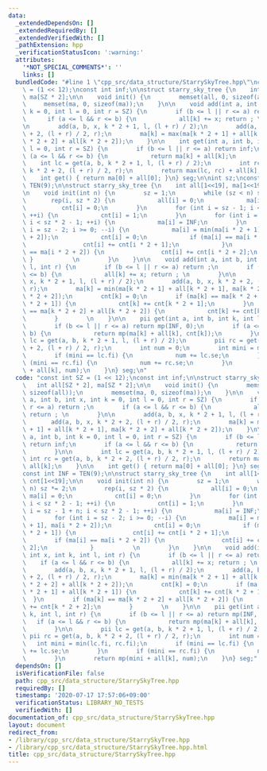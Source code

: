 ```yaml
---
data:
  _extendedDependsOn: []
  _extendedRequiredBy: []
  _extendedVerifiedWith: []
  _pathExtension: hpp
  _verificationStatusIcon: ':warning:'
  attributes:
    '*NOT_SPECIAL_COMMENTS*': ''
    links: []
  bundledCode: "#line 1 \"cpp_src/data_structure/StarrySkyTree.hpp\"\nconst int SZ\
    \ = (1 << 12);\nconst int inf;\n\nstruct starry_sky_tree {\n    int all[SZ * 2],\
    \ ma[SZ * 2];\n\n    void init() {\n        memset(all, 0, sizeof(all));\n   \
    \     memset(ma, 0, sizeof(ma));\n    }\n\n    void add(int a, int b, int x, int\
    \ k = 0, int l = 0, int r = SZ) {\n        if (b <= l || r <= a) return ;\n  \
    \      if (a <= l && r <= b) {\n            all[k] += x; return ; \n        }\n\
    \n        add(a, b, x, k * 2 + 1, l, (l + r) / 2);\n        add(a, b, x, k * 2\
    \ + 2, (l + r) / 2, r);\n        ma[k] = max(ma[k * 2 + 1] + all[k * 2 + 1], ma[k\
    \ * 2 + 2] + all[k * 2 + 2]);\n    }\n\n    int get(int a, int b, int k = 0, int\
    \ l = 0, int r = SZ) {\n        if (b <= l || r <= a) return inf;\n        if\
    \ (a <= l && r <= b) {\n            return ma[k] + all[k];\n        }\n\n    \
    \    int lc = get(a, b, k * 2 + 1, l, (l + r) / 2);\n        int rc = get(a, b,\
    \ k * 2 + 2, (l + r) / 2, r);\n        return max(lc, rc) + all[k];\n    }\n\n\
    \    int get() { return ma[0] + all[0]; }\n} seg;\n\nint sz;\nconst int INF =\
    \ TEN(9);\n\nstruct starry_sky_tree {\n    int all[1<<19], ma[1<<19], cnt[1<<19];\n\
    \n    void init(int n) {\n        sz = 1;\n        while (sz < n) sz *= 2;\n \
    \       rep(i, sz * 2) {\n            all[i] = 0;\n            ma[i] = 0;\n  \
    \          cnt[i] = 0;\n        }\n        for (int i = sz - 1; i < sz * 2 - 1;\
    \ ++i) {\n            cnt[i] = 1;\n        }\n        for (int i = sz - 1 + n;\
    \ i < sz * 2 - 1; ++i) {\n            ma[i] = INF;\n        }\n        for (int\
    \ i = sz - 2; i >= 0; --i) {\n            ma[i] = min(ma[i * 2 + 1], ma[i * 2\
    \ + 2]);\n            cnt[i] = 0;\n            if (ma[i] == ma[i * 2 + 1]) {\n\
    \                cnt[i] += cnt[i * 2 + 1];\n            }\n            if (ma[i]\
    \ == ma[i * 2 + 2]) {\n                cnt[i] += cnt[i * 2 + 2];\n           \
    \ }           \n        }\n    }\n\n    void add(int a, int b, int x, int k, int\
    \ l, int r) {\n        if (b <= l || r <= a) return ;\n        if (a <= l && r\
    \ <= b) {\n            all[k] += x; return ; \n        }\n\n        add(a, b,\
    \ x, k * 2 + 1, l, (l + r) / 2);\n        add(a, b, x, k * 2 + 2, (l + r) / 2,\
    \ r);\n        ma[k] = min(ma[k * 2 + 1] + all[k * 2 + 1], ma[k * 2 + 2] + all[k\
    \ * 2 + 2]);\n        cnt[k] = 0;\n        if (ma[k] == ma[k * 2 + 1] + all[k\
    \ * 2 + 1]) {\n            cnt[k] += cnt[k * 2 + 1];\n        }\n        if (ma[k]\
    \ == ma[k * 2 + 2] + all[k * 2 + 2]) {\n            cnt[k] += cnt[k * 2 + 2];\n\
    \        }        \n    }\n\n    pii get(int a, int b, int k, int l, int r) {\n\
    \        if (b <= l || r <= a) return mp(INF, 0);\n        if (a <= l && r <=\
    \ b) {\n            return mp(ma[k] + all[k], cnt[k]);\n        }\n\n        pii\
    \ lc = get(a, b, k * 2 + 1, l, (l + r) / 2);\n        pii rc = get(a, b, k * 2\
    \ + 2, (l + r) / 2, r);\n        int num = 0;\n        int mini = min(lc.fi, rc.fi);\n\
    \        if (mini == lc.fi) {\n            num += lc.se;\n        }\n        if\
    \ (mini == rc.fi) {\n            num += rc.se;\n        }\n        return mp(mini\
    \ + all[k], num);\n    }\n} seg;\n"
  code: "const int SZ = (1 << 12);\nconst int inf;\n\nstruct starry_sky_tree {\n \
    \   int all[SZ * 2], ma[SZ * 2];\n\n    void init() {\n        memset(all, 0,\
    \ sizeof(all));\n        memset(ma, 0, sizeof(ma));\n    }\n\n    void add(int\
    \ a, int b, int x, int k = 0, int l = 0, int r = SZ) {\n        if (b <= l ||\
    \ r <= a) return ;\n        if (a <= l && r <= b) {\n            all[k] += x;\
    \ return ; \n        }\n\n        add(a, b, x, k * 2 + 1, l, (l + r) / 2);\n \
    \       add(a, b, x, k * 2 + 2, (l + r) / 2, r);\n        ma[k] = max(ma[k * 2\
    \ + 1] + all[k * 2 + 1], ma[k * 2 + 2] + all[k * 2 + 2]);\n    }\n\n    int get(int\
    \ a, int b, int k = 0, int l = 0, int r = SZ) {\n        if (b <= l || r <= a)\
    \ return inf;\n        if (a <= l && r <= b) {\n            return ma[k] + all[k];\n\
    \        }\n\n        int lc = get(a, b, k * 2 + 1, l, (l + r) / 2);\n       \
    \ int rc = get(a, b, k * 2 + 2, (l + r) / 2, r);\n        return max(lc, rc) +\
    \ all[k];\n    }\n\n    int get() { return ma[0] + all[0]; }\n} seg;\n\nint sz;\n\
    const int INF = TEN(9);\n\nstruct starry_sky_tree {\n    int all[1<<19], ma[1<<19],\
    \ cnt[1<<19];\n\n    void init(int n) {\n        sz = 1;\n        while (sz <\
    \ n) sz *= 2;\n        rep(i, sz * 2) {\n            all[i] = 0;\n           \
    \ ma[i] = 0;\n            cnt[i] = 0;\n        }\n        for (int i = sz - 1;\
    \ i < sz * 2 - 1; ++i) {\n            cnt[i] = 1;\n        }\n        for (int\
    \ i = sz - 1 + n; i < sz * 2 - 1; ++i) {\n            ma[i] = INF;\n        }\n\
    \        for (int i = sz - 2; i >= 0; --i) {\n            ma[i] = min(ma[i * 2\
    \ + 1], ma[i * 2 + 2]);\n            cnt[i] = 0;\n            if (ma[i] == ma[i\
    \ * 2 + 1]) {\n                cnt[i] += cnt[i * 2 + 1];\n            }\n    \
    \        if (ma[i] == ma[i * 2 + 2]) {\n                cnt[i] += cnt[i * 2 +\
    \ 2];\n            }           \n        }\n    }\n\n    void add(int a, int b,\
    \ int x, int k, int l, int r) {\n        if (b <= l || r <= a) return ;\n    \
    \    if (a <= l && r <= b) {\n            all[k] += x; return ; \n        }\n\n\
    \        add(a, b, x, k * 2 + 1, l, (l + r) / 2);\n        add(a, b, x, k * 2\
    \ + 2, (l + r) / 2, r);\n        ma[k] = min(ma[k * 2 + 1] + all[k * 2 + 1], ma[k\
    \ * 2 + 2] + all[k * 2 + 2]);\n        cnt[k] = 0;\n        if (ma[k] == ma[k\
    \ * 2 + 1] + all[k * 2 + 1]) {\n            cnt[k] += cnt[k * 2 + 1];\n      \
    \  }\n        if (ma[k] == ma[k * 2 + 2] + all[k * 2 + 2]) {\n            cnt[k]\
    \ += cnt[k * 2 + 2];\n        }        \n    }\n\n    pii get(int a, int b, int\
    \ k, int l, int r) {\n        if (b <= l || r <= a) return mp(INF, 0);\n     \
    \   if (a <= l && r <= b) {\n            return mp(ma[k] + all[k], cnt[k]);\n\
    \        }\n\n        pii lc = get(a, b, k * 2 + 1, l, (l + r) / 2);\n       \
    \ pii rc = get(a, b, k * 2 + 2, (l + r) / 2, r);\n        int num = 0;\n     \
    \   int mini = min(lc.fi, rc.fi);\n        if (mini == lc.fi) {\n            num\
    \ += lc.se;\n        }\n        if (mini == rc.fi) {\n            num += rc.se;\n\
    \        }\n        return mp(mini + all[k], num);\n    }\n} seg;"
  dependsOn: []
  isVerificationFile: false
  path: cpp_src/data_structure/StarrySkyTree.hpp
  requiredBy: []
  timestamp: '2020-07-17 17:57:06+09:00'
  verificationStatus: LIBRARY_NO_TESTS
  verifiedWith: []
documentation_of: cpp_src/data_structure/StarrySkyTree.hpp
layout: document
redirect_from:
- /library/cpp_src/data_structure/StarrySkyTree.hpp
- /library/cpp_src/data_structure/StarrySkyTree.hpp.html
title: cpp_src/data_structure/StarrySkyTree.hpp
---
```

